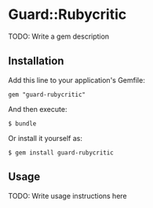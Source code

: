 Guard::Rubycritic
=================

TODO: Write a gem description

Installation
------------

Add this line to your application's Gemfile:

    gem "guard-rubycritic"

And then execute:

    $ bundle

Or install it yourself as:

    $ gem install guard-rubycritic

Usage
-----

TODO: Write usage instructions here
